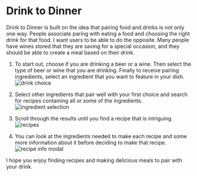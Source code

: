 Drink to Dinner
=====

Drink to Dinner is built on the idea that pairing food and drinks is not only one way. People associate paring with eating a food and choosing the right drink for that food. I want users to be able to do the opposite.  Many people have wines stored that they are saving for a special occasion, and they should be able to create a meal based on their drink.

1. To start out, choose if you are drinking a beer or a wine. Then select the type of beer or wine that you are drinking. Finally to receive pairing ingredients, select an ingredient that you want to feature in your dish.
![drink choice](readme/ingredientSearch.png)

2. Select other ingredients that pair well with your first choice and search for recipes containing all or some of the ingredients.
![ingredient selection](readme/recipeSearch.png)

3. Scroll through the results until you find a recipe that is intriguing.
![recipes](readme/recipes.png)

4. You can look at the ingredients needed to make each recipe and some more information about it before deciding to make that recipe.
![recipe info modal](readme/recipeInfo.png)

I hope you enjoy finding recipes and making delicious meals to pair with your drink.

